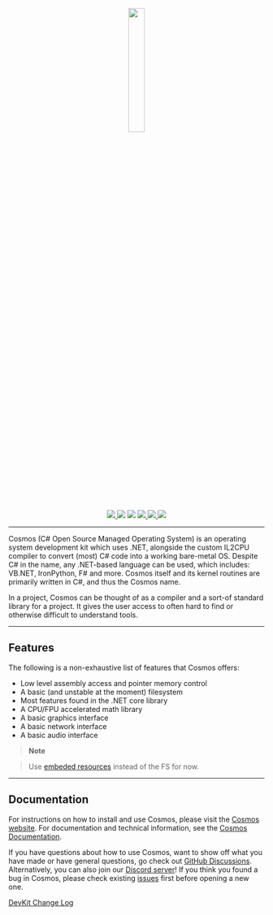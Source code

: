 <p align="center">

  <img src="https://user-images.githubusercontent.com/63316499/89792973-43587480-daf3-11ea-99d6-82f89dd2ffc3.png" width="25%" />

</p>

<p align="center">

  <a href="https://ci.appveyor.com/api/projects/status/kust7g5dlnykhkaf/branch/master">
    <img src="https://ci.appveyor.com/api/projects/status/kust7g5dlnykhkaf/branch/master?svg=true" />
  </a>

  <img src="https://img.shields.io/github/languages/code-size/CosmosOS/Cosmos" />
  <img src="https://img.shields.io/github/downloads/CosmosOS/Cosmos/total" />

  <a href="https://github.com/CosmosOS/Cosmos/releases/latest">
    <img src="https://img.shields.io/github/v/release/CosmosOS/Cosmos" />
  </a>

  <a href="https://github.com/CosmosOS/Cosmos/blob/master/LICENSE.txt">
    <img src="https://img.shields.io/github/license/CosmosOS/Cosmos" />
  </a>
  
  <a href="https://discord.com/invite/kwtBwv6jhD">
    <img src="https://img.shields.io/discord/833970409337913344" />
  </a>

</p>

<hr/>

Cosmos (C# Open Source Managed Operating System) is an operating system development kit which uses .NET, alongside the custom IL2CPU compiler to convert (most) C# code into a working bare-metal OS.
Despite C# in the name, any .NET-based language can be used, which includes: VB.NET, IronPython, F# and more. Cosmos itself and its kernel routines are primarily written in C#, and thus the Cosmos name.

In a project, Cosmos can be thought of as a compiler and a sort-of standard library for a project. It gives the user access to often hard to find or otherwise difficult to understand tools.

<hr/>

## Features

The following is a non-exhaustive list of features that Cosmos offers:

- Low level assembly access and pointer memory control
- A basic (and unstable at the moment) filesystem
- Most features found in the .NET core library
- A CPU/FPU accelerated math library
- A basic graphics interface
- A basic network interface
- A basic audio interface

> **Note**

> Use [embeded resources](https://cosmosos.github.io/articles/Kernel/ManifestResouceStream.html) instead of the FS for now.

<hr/>

## Documentation

For instructions on how to install and use Cosmos, please visit the [Cosmos website](http://www.gocosmos.org).
For documentation and technical information, see the [Cosmos Documentation](https://cosmosos.github.io).

If you have questions about how to use Cosmos, want to show off what you have made or have general questions, go check out [GitHub Discussions](https://github.com/CosmosOS/Cosmos/discussions). Alternatively, you can also join our [Discord server](https://discord.com/invite/kwtBwv6jhD)! If you think you found a bug in Cosmos, please check existing [issues](https://github.com/CosmosOS/Cosmos/issues) first before opening a new one. 

[DevKit Change Log](https://cosmosos.github.io/articles/ChangeLog.html)

</p>
